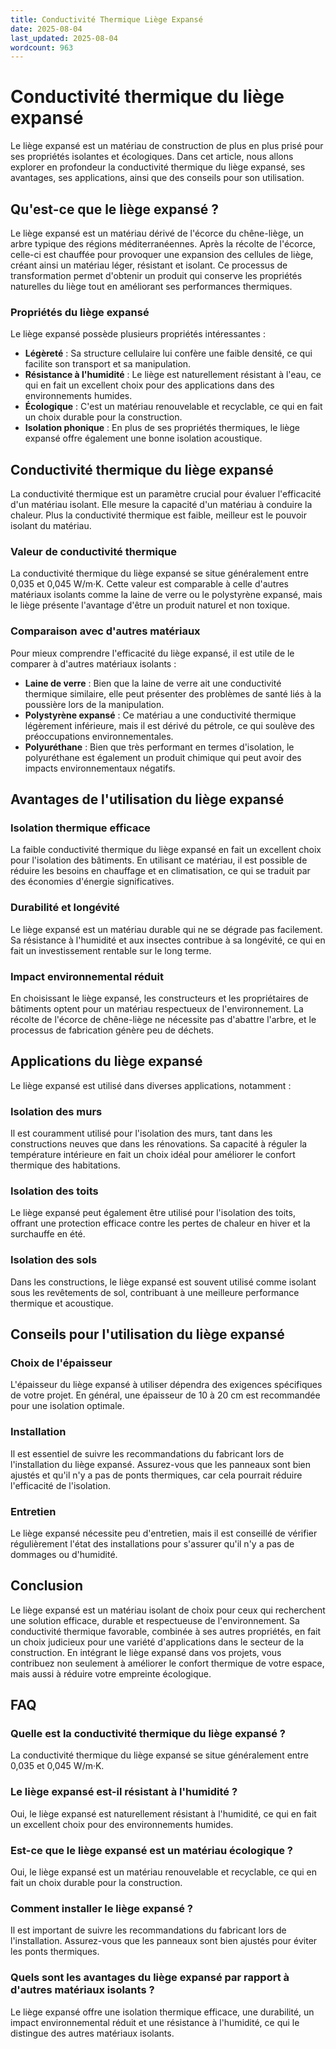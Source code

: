 ```yaml
---
title: Conductivité Thermique Liège Expansé
date: 2025-08-04
last_updated: 2025-08-04
wordcount: 963
---
```


# Conductivité thermique du liège expansé

Le liège expansé est un matériau de construction de plus en plus prisé pour ses propriétés isolantes et écologiques. Dans cet article, nous allons explorer en profondeur la conductivité thermique du liège expansé, ses avantages, ses applications, ainsi que des conseils pour son utilisation.

## Qu'est-ce que le liège expansé ?

Le liège expansé est un matériau dérivé de l'écorce du chêne-liège, un arbre typique des régions méditerranéennes. Après la récolte de l'écorce, celle-ci est chauffée pour provoquer une expansion des cellules de liège, créant ainsi un matériau léger, résistant et isolant. Ce processus de transformation permet d'obtenir un produit qui conserve les propriétés naturelles du liège tout en améliorant ses performances thermiques.

### Propriétés du liège expansé

Le liège expansé possède plusieurs propriétés intéressantes :

- **Légèreté** : Sa structure cellulaire lui confère une faible densité, ce qui facilite son transport et sa manipulation.
- **Résistance à l'humidité** : Le liège est naturellement résistant à l'eau, ce qui en fait un excellent choix pour des applications dans des environnements humides.
- **Écologique** : C'est un matériau renouvelable et recyclable, ce qui en fait un choix durable pour la construction.
- **Isolation phonique** : En plus de ses propriétés thermiques, le liège expansé offre également une bonne isolation acoustique.

## Conductivité thermique du liège expansé

La conductivité thermique est un paramètre crucial pour évaluer l'efficacité d'un matériau isolant. Elle mesure la capacité d'un matériau à conduire la chaleur. Plus la conductivité thermique est faible, meilleur est le pouvoir isolant du matériau.

### Valeur de conductivité thermique

La conductivité thermique du liège expansé se situe généralement entre 0,035 et 0,045 W/m·K. Cette valeur est comparable à celle d'autres matériaux isolants comme la laine de verre ou le polystyrène expansé, mais le liège présente l'avantage d'être un produit naturel et non toxique.

### Comparaison avec d'autres matériaux

Pour mieux comprendre l'efficacité du liège expansé, il est utile de le comparer à d'autres matériaux isolants :

- **Laine de verre** : Bien que la laine de verre ait une conductivité thermique similaire, elle peut présenter des problèmes de santé liés à la poussière lors de la manipulation.
- **Polystyrène expansé** : Ce matériau a une conductivité thermique légèrement inférieure, mais il est dérivé du pétrole, ce qui soulève des préoccupations environnementales.
- **Polyuréthane** : Bien que très performant en termes d'isolation, le polyuréthane est également un produit chimique qui peut avoir des impacts environnementaux négatifs.

## Avantages de l'utilisation du liège expansé

### Isolation thermique efficace

La faible conductivité thermique du liège expansé en fait un excellent choix pour l'isolation des bâtiments. En utilisant ce matériau, il est possible de réduire les besoins en chauffage et en climatisation, ce qui se traduit par des économies d'énergie significatives.

### Durabilité et longévité

Le liège expansé est un matériau durable qui ne se dégrade pas facilement. Sa résistance à l'humidité et aux insectes contribue à sa longévité, ce qui en fait un investissement rentable sur le long terme.

### Impact environnemental réduit

En choisissant le liège expansé, les constructeurs et les propriétaires de bâtiments optent pour un matériau respectueux de l'environnement. La récolte de l'écorce de chêne-liège ne nécessite pas d'abattre l'arbre, et le processus de fabrication génère peu de déchets.

## Applications du liège expansé

Le liège expansé est utilisé dans diverses applications, notamment :

### Isolation des murs

Il est couramment utilisé pour l'isolation des murs, tant dans les constructions neuves que dans les rénovations. Sa capacité à réguler la température intérieure en fait un choix idéal pour améliorer le confort thermique des habitations.

### Isolation des toits

Le liège expansé peut également être utilisé pour l'isolation des toits, offrant une protection efficace contre les pertes de chaleur en hiver et la surchauffe en été.

### Isolation des sols

Dans les constructions, le liège expansé est souvent utilisé comme isolant sous les revêtements de sol, contribuant à une meilleure performance thermique et acoustique.

## Conseils pour l'utilisation du liège expansé

### Choix de l'épaisseur

L'épaisseur du liège expansé à utiliser dépendra des exigences spécifiques de votre projet. En général, une épaisseur de 10 à 20 cm est recommandée pour une isolation optimale.

### Installation

Il est essentiel de suivre les recommandations du fabricant lors de l'installation du liège expansé. Assurez-vous que les panneaux sont bien ajustés et qu'il n'y a pas de ponts thermiques, car cela pourrait réduire l'efficacité de l'isolation.

### Entretien

Le liège expansé nécessite peu d'entretien, mais il est conseillé de vérifier régulièrement l'état des installations pour s'assurer qu'il n'y a pas de dommages ou d'humidité.

## Conclusion

Le liège expansé est un matériau isolant de choix pour ceux qui recherchent une solution efficace, durable et respectueuse de l'environnement. Sa conductivité thermique favorable, combinée à ses autres propriétés, en fait un choix judicieux pour une variété d'applications dans le secteur de la construction. En intégrant le liège expansé dans vos projets, vous contribuez non seulement à améliorer le confort thermique de votre espace, mais aussi à réduire votre empreinte écologique.

## FAQ

### Quelle est la conductivité thermique du liège expansé ?

La conductivité thermique du liège expansé se situe généralement entre 0,035 et 0,045 W/m·K.

### Le liège expansé est-il résistant à l'humidité ?

Oui, le liège expansé est naturellement résistant à l'humidité, ce qui en fait un excellent choix pour des environnements humides.

### Est-ce que le liège expansé est un matériau écologique ?

Oui, le liège expansé est un matériau renouvelable et recyclable, ce qui en fait un choix durable pour la construction.

### Comment installer le liège expansé ?

Il est important de suivre les recommandations du fabricant lors de l'installation. Assurez-vous que les panneaux sont bien ajustés pour éviter les ponts thermiques.

### Quels sont les avantages du liège expansé par rapport à d'autres matériaux isolants ?

Le liège expansé offre une isolation thermique efficace, une durabilité, un impact environnemental réduit et une résistance à l'humidité, ce qui le distingue des autres matériaux isolants.